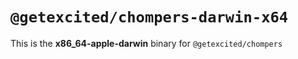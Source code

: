 # `@getexcited/chompers-darwin-x64`

This is the **x86_64-apple-darwin** binary for `@getexcited/chompers`
